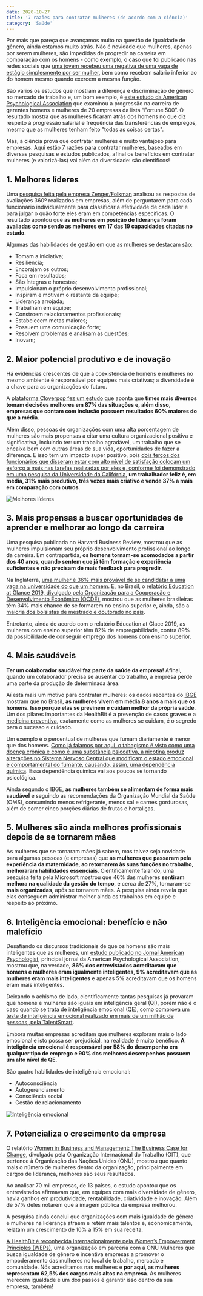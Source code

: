 ```yaml
---
date: 2020-10-27
title: '7 razões para contratar mulheres (de acordo com a ciência)' 
category: 'Saúde'
---
```


Por mais que pareça que avançamos muito na questão de igualdade de gênero, ainda estamos muito atrás. Não é novidade que mulheres, apenas por serem mulheres, são impedidas de progredir na carreira em comparação com os homens - como exemplo, o caso que foi publicado nas redes sociais que [uma jovem recebeu uma negativa de uma vaga de estágio simplesmente por ser mulher](https://www1.folha.uol.com.br/mercado/2020/09/negativa-de-estagio-por-ser-mulher-gera-revolta-nas-redes-sociais.shtml), bem como recebem salário inferior ao do homem mesmo quando exercem a mesma função.

São vários os estudos que mostram a diferença e discriminação de gênero no mercado de trabalho e, um bom exemplo, é [este estudo da American Psychological Association](https://psycnet.apa.org/record/1992-37239-001) que examinou a progressão na carreira de gerentes homens e mulheres de 20 empresas da lista “Fortune 500”. O resultado mostra que as mulheres ficaram atrás dos homens no que diz respeito à progressão salarial e frequência das transferências de empregos, mesmo que as mulheres tenham feito "todas as coisas certas".

Mas, a ciência prova que contratar mulheres é muito vantajoso para empresas. Aqui estão 7 razões para contratar mulheres, baseados em diversas pesquisas e estudos publicados, afinal os benefícios em contratar mulheres (e valorizá-las) vai além da diversidade: são científicos!

## 1. Melhores líderes

Uma [pesquisa feita pela empresa Zenger/Folkman](https://hbr.org/2019/06/research-women-score-higher-than-men-in-most-leadership-skills) analisou as respostas de avaliações 360º realizados em empresas, além de perguntarem para cada funcionário individualmente para classificar a efetividade de cada líder e para julgar o quão forte eles eram em competências específicas. O resultado apontou que **as mulheres em posição de liderança foram avaliadas como sendo as melhores em 17 das 19 capacidades citadas no estudo**.

Algumas das habilidades de gestão em que as mulheres se destacam são:

- Tomam a iniciativa;
- Resiliência;
- Encorajam os outros;
- Foca em resultados;
- São íntegras e honestas;
- Impulsionam o próprio desenvolvimento profissional;
- Inspiram e motivam o restante da equipe;
- Liderança arrojada;
- Trabalham em equipe;
- Constroem relacionamentos profissionais;
- Estabelecem metas maiores;
- Possuem uma comunicação forte;
- Resolvem problemas e analisam as questões;
- Inovam;

## 2. Maior potencial produtivo e de inovação

Há evidências crescentes de que a coexistência de homens e mulheres no mesmo ambiente é responsável por equipes mais criativas; a diversidade é a chave para as organizações do futuro.

A [plataforma Cloverpop fez um estudo](https://www.cloverpop.com/hubfs/Whitepapers/Cloverpop_Hacking_Diversity_Inclusive_Decision_Making_White_Paper.pdf) que aponta que **times mais diversos tomam decisões melhores em 87% das situações e, além disso, empresas que contam com inclusão possuem resultados 60% maiores do que a média**.

Além disso, pessoas de organizações com uma alta porcentagem de mulheres são mais propensas a citar uma cultura organizacional positiva e significativa, incluindo ter: um trabalho agradável, um trabalho que se encaixa bem com outras áreas de sua vida, oportunidades de fazer a diferença. E isso tem um impacto super positivo, pois [dois terços dos funcionários que disseram estar com alto nível de satisfação colocam um esforço a mais nas tarefas realizadas por eles e, conforme foi demonstrado em uma pesquisa da Universidade da Califórnia](https://blog.healthbit.com.br/salario_emocional_o_que_e_como_comecar), **um trabalhador feliz é, em média, 31% mais produtivo, três vezes mais criativo e vende 37% a mais em comparação com outros**.

![Melhores líderes](7_razoes_contratar_mulheres_1.png)

## 3. Mais propensas a buscar oportunidades de aprender e melhorar ao longo da carreira

Uma pesquisa publicada no Harvard Business Review, mostrou que as mulheres impulsionam seu próprio desenvolvimento profissional ao longo da carreira. Em contrapartida, **os homens tornam-se acomodados a partir dos 40 anos, quando sentem que já têm formação e experiência suficientes e não precisam de mais feedback para progredir**.

Na Inglaterra, [uma mulher é 36% mais provável de se candidatar a uma vaga na universidade do que um homem](https://www.bbc.com/news/education-37107208). E, no Brasil, o [relatório Education at Glance 2019, divulgado pela Organização para a Cooperação e Desenvolvimento Econômico (OCDE)](https://www.bbc.com/portuguese/geral-49639664), mostrou que as mulheres brasileiras têm 34% mais chance de se formarem no ensino superior e, ainda, são a [maioria dos bolsistas de mestrado e doutorado no país](http://portal.mec.gov.br/component/content/article/225-noticias/sistemas-1375504326/86161-mulheres-sao-maioria-entre-bolsistas-de-mestrado-e-doutorado-no-brasil?Itemid=164).

Entretanto, ainda de acordo com o relatório Education at Glace 2019, as mulheres com ensino superior têm 82% de empregabilidade, contra 89% da possibilidade de conseguir emprego dos homens com ensino superior.

## 4. Mais saudáveis

**Ter um colaborador saudável faz parte da saúde da empresa!** Afinal, quando um colaborador precisa se ausentar do trabalho, a empresa perde uma parte da produção de determinada área.

Aí está mais um motivo para contratar mulheres: os dados recentes do [IBGE](https://www.ibge.gov.br/) mostram que no Brasil, **as mulheres vivem em média 8 anos a mais que os homens. Isso porque elas se previnem e cuidam melhor da própria saúde**. Um dos pilares importantes da HealthBit é a prevenção de casos graves e a [medicina preventiva](https://blog.healthbit.com.br/medicina-preventiva-o-segredo-da-seguranca-e-saude-do-trabalhador), exatamente como as mulheres se cuidam, é o segredo para o sucesso e cuidado.

Um exemplo é o percentual de mulheres que fumam diariamente é menor que dos homens. [Como já falamos por aqui, o tabagismo é visto como uma doença crônica e como é uma substância psicoativa, a nicotina produz alterações no Sistema Nervoso Central que modificam o estado emocional e comportamental do fumante, causando, assim, uma dependência química](https://blog.healthbit.com.br/aumento-de-fumantes-durante-pandemia). Essa dependência química vai aos poucos se tornando psicológica.

Ainda segundo o IBGE, **as mulheres também se alimentam de forma mais saudável** e seguindo as recomendações da Organização Mundial da Saúde (OMS), consumindo menos refrigerante, menos sal e carnes gordurosas, além de comer cinco porções diárias de frutas e hortaliças.

## 5. Mulheres são ainda melhores profissionais depois de se tornarem mães

As mulheres que se tornaram mães já sabem, mas talvez seja novidade para algumas pessoas (e empresas) que **as mulheres que passaram pela experiência da maternidade, ao retornarem às suas funções no trabalho, melhoraram habilidades essenciais**. Cientificamente falando, uma pesquisa feita pela Microsoft mostrou que 46% das mulheres **sentiram melhora na qualidade da gestão do tempo**, e cerca de 27%, tornaram-se **mais organizadas**, após se tornarem mães. A pesquisa ainda revela que elas conseguem administrar melhor ainda os trabalhos em equipe e respeito ao próximo.

## 6. Inteligência emocional: benefício e não malefício

Desafiando os discursos tradicionais de que os homens são mais inteligentes que as mulheres, um [estudo publicado no Jornal American Psychologist](https://www.apa.org/pubs/journals/amp), principal jornal da American Psychological Association, mostrou que, na verdade, **86% dos entrevistados acreditavam que homens e mulheres eram igualmente inteligentes, 9% acreditavam que as mulheres eram mais inteligentes** e apenas 5% acreditavam que os homens eram mais inteligentes.

Deixando o achismo de lado, cientificamente tantas pesquisas já provaram que homens e mulheres são iguais em inteligência geral (QI), porém não é o caso quando se trata de inteligência emocional (QE), como [comprova um teste de inteligência emocional realizado em mais de um milhão de pessoas, pela TalentSmart](https://www.forbes.com/sites/travisbradberry/2016/06/21/why-women-are-smarter-than-men/#654dd2ca17e6).

Embora muitas empresas acreditam que mulheres exploram mais o lado emocional e isto possa ser prejudicial, na realidade é muito benéfico. **A inteligência emocional é responsável por 58% do desempenho em qualquer tipo de emprego e 90% dos melhores desempenhos possuem um alto nível de QE**.

São quatro habilidades de inteligência emocional:

- Autoconsciência
- Autogerenciamento
- Consciência social
- Gestão de relacionamento

![Inteligência emocional](7_razoes_contratar_mulheres_2.png)

## 7. Potencializa o crescimento da empresa

O relatório [Women in Business and Management: The Business Case for Change](https://epocanegocios.globo.com/Carreira/noticia/2019/06/empresas-com-lideres-femininas-tem-resultados-ate-20-melhores-diz-onu.html), divulgado pela Organização Internacional do Trabalho (OIT), que pertence à Organização das Nações Unidas (ONU), mostrou que quanto mais o número de mulheres dentro da organização, principalmente em cargos de liderança, melhores são seus resultados.

Ao analisar 70 mil empresas, de 13 países, o estudo apontou que os entrevistados afirmavam que, em equipes com mais diversidade de gênero, havia ganhos em produtividade, rentabilidade, criatividade e inovação. Além de 57% deles notarem que a imagem pública da empresa melhorou.

A pesquisa ainda conclui que organizações com mais igualdade de gênero e mulheres na liderança atraem e retém mais talentos e, economicamente, relatam um crescimento de 10% a 15% em sua receita.

[A HealthBit é reconhecida internacionalmente pela Women’s Empowerment Principles (WEPs)](https://blog.healthbit.com.br/igualdade_de_genero), uma organização em parceria com a ONU Mulheres que busca igualdade de gênero e incentiva empresas a promover o empoderamento das mulheres no local de trabalho, mercado e comunidade. Nós acreditamos nas mulheres e **por aqui, as mulheres representam 62,5% dos cargos mais altos na empresa**. As mulheres merecem igualdade e um dos passos é garantir isso dentro da sua empresa, também!